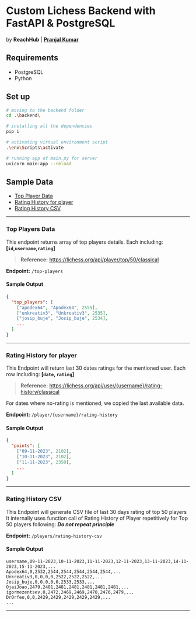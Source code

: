 # Custom Lichess Backend with FastAPI & PostgreSQL
by **ReachHub** | [**Pranjal Kumar**](https://linkedin.com/in/pranjal-barnwal)

## Requirements
- PostgreSQL
- Python

## Set up
```bash
# moving to the backend folder
cd .\backend\ 

# installing all the dependencies
pip i

# activating virtual environment script
.\env\Scripts\activate

# running app of main.py for server
uvicorn main:app --reload
```



## Sample Data
- [Top Player Data](#top-players-data)
- [Rating History for player](#rating-history-for-player)
- [Rating History CSV](#rating-history-csv)
---

### Top Players Data
This endpoint returns array of top players details. Each including: **[`id`,`username`,`rating`]**
> **Reference:** https://lichess.org/api/player/top/50/classical

**Endpoint:** `/top-players`

#### Sample Output
```json
{
  "top_players": [
    ["apodex64", "Apodex64", 2555],
    ["unkreativ3", "Unkreativ3", 2535],
    ["josip_buje", "Josip_buje", 2534],
    ...
  ]
}
```
---





### Rating History for player
This Endpoint will return last 30 dates ratings for the mentioned user. Each row including: **[`date`, `rating`]**
> **Reference:** https://lichess.org/api/user/{username}/rating-history/classical

For dates where no-rating is mentioned, we copied the last available data.

**Endpoint:** `/player/{username}/rating-history`

#### Sample Output
```json
{
  "points": [
    ["09-11-2023", 2102],
    ["10-11-2023", 2102],
    ["11-11-2023", 2350],
    ...
  ]
}
```
---



### Rating History CSV
This Endpoint will generate CSV file of last 30 days rating of top 50 players
It internally uses function call of Rating History of Player repetitively for Top 50 players following: ***Do not repeat principle***

**Endpoint:** `/players/rating-history-csv`

#### Sample Output
```csv
username,09-11-2023,10-11-2023,11-11-2023,12-11-2023,13-11-2023,14-11-2023,15-11-2023,...
Apodex64,0,2532,2544,2544,2544,2544,2544,...
Unkreativ3,0,0,0,0,2522,2522,2522,...
Josip_buje,0,0,0,0,0,2533,2533,...
OjaiJoao,2479,2481,2481,2481,2481,2481,2481,...
igormezentsev,0,2472,2469,2469,2470,2476,2479,...
DrOrfeo,0,0,2429,2429,2429,2429,2429,...
...
```
---


